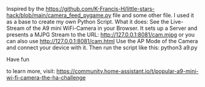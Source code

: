 Inspired by the https://github.com/K-Francis-H/little-stars-hack/blob/main/camera_feed_pygame.py file and some other file. I used it as a base to create my own Python Script.
What it does: See the Live-Stream of the A9 mini WiFi-Camera in your Browser. It sets up a Server and presents a MJPG Stream to the URL: http://127.0.0.1:8081/cam.mjpg or you can also use http://127.0.0.1:8081/cam.html
Use the AP Mode of the Camera and connect your device with it. Then run the script like this: python3 a9.py

Have fun

to learn more, visit: https://community.home-assistant.io/t/popular-a9-mini-wi-fi-camera-the-ha-challenge
